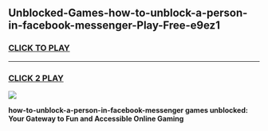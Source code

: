
## Unblocked-Games-how-to-unblock-a-person-in-facebook-messenger-Play-Free-e9ez1
<h3>
<a href="https://premium76.site?title=how-to-unblock-a-person-in-facebook-messenger&ref=23A">CLICK TO PLAY</a></h3>
<hr>

<h3>
<a href="https://premium76.site?title=how-to-unblock-a-person-in-facebook-messenger&ref=23A">CLICK 2 PLAY</a>
  
</h3>

<a href="https://premium76.site?title=how-to-unblock-a-person-in-facebook-messenger&ref=23A"><img src="https://clearcache.store/games.png"></a>


**how-to-unblock-a-person-in-facebook-messenger games unblocked: Your Gateway to Fun and Accessible Online Gaming**
